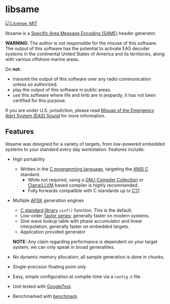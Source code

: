 # libsame

[![License: MIT](https://img.shields.io/badge/License-MIT-yellow.svg)](https://opensource.org/licenses/MIT)

libsame is a [Specific Area Message Encoding (SAME)](https://en.wikipedia.org/wiki/Specific_Area_Message_Encoding) header generator.

**WARNING**: The author is not responsible for the misuse of this software. The
output of this software has the potential to activate EAS decoder systems in the
continental United States of America and its territories, along with various
offshore marine areas.

Do **not**:

- transmit the output of this software over any radio communication unless
  so authorized.
- play the output of this software in public areas.
- use this software where life and limb are in jeopardy; it has not been
  certified for this purpose.

If you are under U.S. jurisdiction, please read 
[Misuse of the Emergency Alert System (EAS) Sound](https://www.fcc.gov/enforcement/areas/misuse-eas-sound) for more information.

## Features

libsame was designed for a variety of targets, from low-powered embedded systems
to your standard every day workstation. Features include:

* High portability
  - Written in the [C programming language](https://en.wikipedia.org/wiki/C_(programming_language)),
    targeting the [ANSI C](https://en.wikipedia.org/wiki/ANSI_C) standard.
    - While not required, using a [GNU Compiler Collection](https://gcc.gnu.org/)
      or [Clang/LLVM](https://clang.llvm.org/) based compiler is highly
      recommended.
    - Fully forwards compatible with C standards up to [C17](https://en.wikipedia.org/wiki/C17_(C_standard_revision)).

* Multiple [AFSK](https://en.wikipedia.org/wiki/Frequency-shift_keying#Audio_frequency-shift_keying) generation engines
    - [C standard library](https://en.wikipedia.org/wiki/C_standard_library) `sinf()` function. This is the default.
    - Low-order [Taylor series](https://en.wikipedia.org/wiki/Taylor_series); generally faster on modern systems.
    - Sine wave lookup table with phase accumulator and linear interpolation, generally faster on embedded targets.
    - Application provided generator

  **NOTE:** Any claim regarding performance is dependent on your target system;
            we can only speak in broad generalities.


* No dynamic memory allocation; all sample generation is done in chunks.
* Single-precision floating point only
* Easy, simple configuration at compile-time via a `config.h` file.
* Unit tested with [GoogleTest](https://github.com/google/googletest).
* Benchmarked with [benchmark](https://github.com/google/benchmark).
